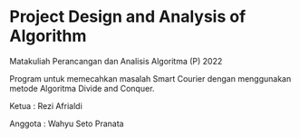 # Project Design and Analysis of Algorithm 
Matakuliah Perancangan dan Analisis Algoritma (P) 2022

Program untuk memecahkan masalah Smart Courier dengan menggunakan metode Algoritma Divide and Conquer.

Ketua : Rezi Afrialdi

Anggota : Wahyu Seto Pranata
